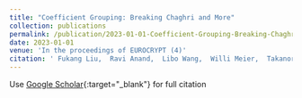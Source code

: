 ```yaml
---
title: "Coefficient Grouping: Breaking Chaghri and More"
collection: publications
permalink: /publication/2023-01-01-Coefficient-Grouping-Breaking-Chaghri-and-More
date: 2023-01-01
venue: 'In the proceedings of EUROCRYPT (4)'
citation: ' Fukang Liu,  Ravi Anand,  Libo Wang,  Willi Meier,  Takanori Isobe, &quot;Coefficient Grouping: Breaking Chaghri and More.&quot; In the proceedings of EUROCRYPT (4), 2023.'
---
```

Use [Google Scholar](https://scholar.google.com/scholar?q=Coefficient+Grouping:+Breaking+Chaghri+and+More){:target="_blank"} for full citation